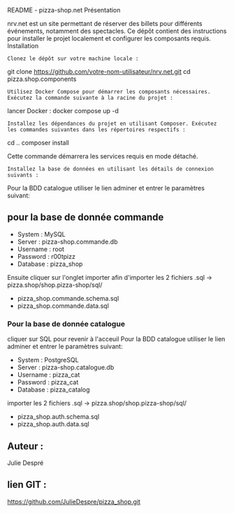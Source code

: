 README - pizza-shop.net
Présentation

nrv.net est un site permettant de réserver des billets pour différents événements, notamment des spectacles. Ce dépôt contient des instructions pour installer le projet localement et configurer les composants requis.
Installation

    Clonez le dépôt sur votre machine locale :

git clone https://github.com/votre-nom-utilisateur/nrv.net.git
cd pizza.shop.components

    Utilisez Docker Compose pour démarrer les composants nécessaires. Exécutez la commande suivante à la racine du projet :

lancer Docker : docker compose up -d

    Installez les dépendances du projet en utilisant Composer. Exécutez les commandes suivantes dans les répertoires respectifs :

cd ..
composer install

Cette commande démarrera les services requis en mode détaché.

    Installez la base de données en utilisant les détails de connexion suivants :

Pour la BDD catalogue utiliser le lien adminer et entrer le paramètres suivant:

## pour la base de donnée commande

- System : MySQL
- Server : pizza-shop.commande.db
- Username : root
- Password : r00tpizz
- Database : pizza_shop

Ensuite cliquer sur l'onglet importer afin d'importer les 2 fichiers .sql -> pizza.shop/shop.pizza-shop/sql/

- pizza_shop.commande.schema.sql
- pizza_shop.commande.data.sql

### Pour la base de donnée catalogue

cliquer sur SQL pour revenir à l'acceuil
Pour la BDD catalogue utiliser le lien adminer et entrer le paramètres suivant:

- System : PostgreSQL
- Server : pizza-shop.catalogue.db
- Username : pizza_cat
- Password : pizza_cat
- Database : pizza_catalog

importer les 2 fichiers .sql -> pizza.shop/shop.pizza-shop/sql/

- pizza_shop.auth.schema.sql
- pizza_shop.auth.data.sql

## Auteur :

Julie Despré

## lien GIT :

https://github.com/JulieDespre/pizza_shop.git
